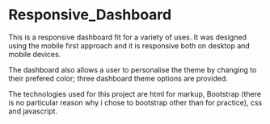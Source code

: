 # Responsive_Dashboard
This is a responsive dashboard fit for a variety of uses. It was designed using the mobile first approach and it is responsive both on desktop and mobile devices.

The dashboard also allows a user to personalise the theme by changing to their prefered color; three dashboard theme options are provided.

The technologies used for this project are html for markup, Bootstrap (there is no particular reason why i chose to bootstrap other than for practice), css and javascript. 
